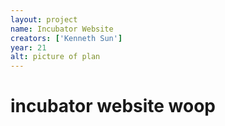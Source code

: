 ```yaml
---
layout: project
name: Incubator Website
creators: ['Kenneth Sun']
year: 21
alt: picture of plan
---
```


# incubator website woop
